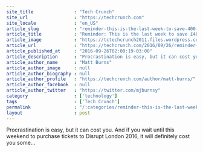 ```yaml
---
site_title               : "Tech Crunch"
site_url                 : "https://techcrunch.com"
site_locale              : "en_US"
article_slug             : "reminder-this-is-the-last-week-to-save-400-on-disrupt-london-tickets"
article_title            : "Reminder: This is the last week to save £400 on Disrupt London tickets"
article_image            : "https://tctechcrunch2011.files.wordpress.com/2015/12/23585769595_c7c9110412_o.jpg?w=764&h=400&crop=1"
article_url              : "https://techcrunch.com/2016/09/26/reminder-this-is-the-last-week-to-save-400-on-disrupt-london-tickets/"
article_published_at     : "2016-09-26T02:00:19-03:00"
article_description      : "Procrastination is easy, but it can cost you. And if you wait until this weekend to purchase tickets to Disrupt London 2016, it will definitely cost you some..."
article_author_name      : "Matt Burns"
article_author_image     : null
article_author_biography : null
article_author_profile   : "https://techcrunch.com/author/matt-burns/"
article_author_facebook  : null
article_author_twitter   : "https://twitter.com/mjburnsy"
category                 : ['technology']
tags                     : ['Tech Crunch']
permalink                : "/:categories/reminder-this-is-the-last-week-to-save-400-on-disrupt-london-tickets/"
layout                   : post
---
```


Procrastination is easy, but it can cost you. And if you wait until this weekend to purchase tickets to Disrupt London 2016, it will definitely cost you some...
